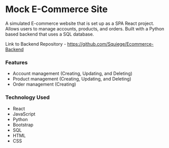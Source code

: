 # Mock E-Commerce Site

A simulated E-commerce website that is set up as a SPA React project. Allows users to manage accounts, products, and orders. Built with a Python based backend that uses a SQL database.

Link to Backend Repository - https://github.com/Squiege/Ecommerce-Backend

### Features
- Account management (Creating, Updating, and Deleting)
- Product management (Creating, Updating, and Deleting)
- Order management (Creating)

### Technology Used
- React
- JavaScript
- Python
- Bootstrap
- SQL
- HTML
- CSS
